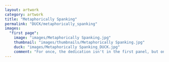```yaml
---
layout: artwork
category: artwork
title: "Metaphorically Spanking"
permalink: "DUCK/metaphorically_spanking"
images:
  "first page":
    image: "images/Metaphorically Spanking.jpg"
    thumbnail: "images/thumbnails/Metaphorically Spanking.jpg"
    duck: "images/Metaphorically Spanking_DUCK.jpg"
    comment: "For once, the dedication isn't in the first panel, but on the first page."
---
```

